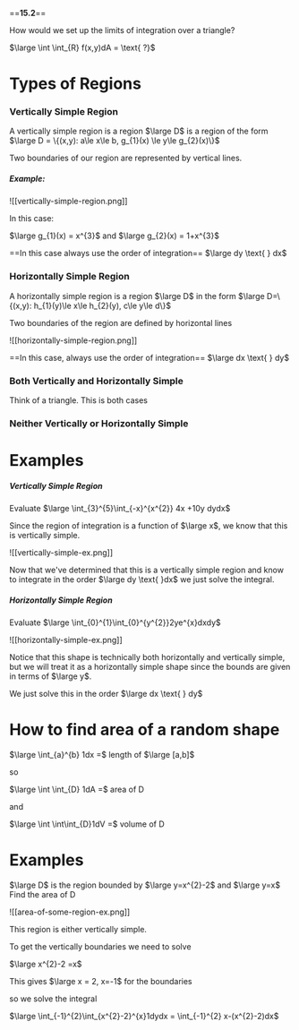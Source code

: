 ==**15.2**==

How would we set up the limits of integration over a triangle?

$\large \int \int_{R} f(x,y)dA = \text{ ?}$

# Types of Regions

### Vertically Simple Region

A vertically simple region is a region $\large D$ is a region of the form $\large D = \{(x,y): a\le x\le b, g_{1}(x) \le y\le g_{2}(x)\}$

Two boundaries of our region are represented by vertical lines.
##### Example:
![[vertically-simple-region.png]]

In this case:

$\large g_{1}(x) = x^{3}$
and
$\large g_{2}(x) = 1+x^{3}$

==In this case always use the order of integration== $\large dy \text{ } dx$

### Horizontally Simple Region

A horizontally simple region is a region $\large D$ in the form $\large D=\{(x,y): h_{1}(y)\le x\le h_{2}(y), c\le y\le d\}$

Two boundaries of the region are defined by  horizontal lines

![[horizontally-simple-region.png]]

==In this case, always use the order of integration== $\large dx \text{ } dy$

### Both Vertically and Horizontally Simple

Think of a triangle. This is both cases

### Neither Vertically or Horizontally Simple

# Examples

##### Vertically Simple Region
Evaluate $\large \int_{3}^{5}\int_{-x}^{x^{2}} 4x +10y dydx$

Since the region of integration is a function of $\large x$, we know that this is vertically simple.

![[vertically-simple-ex.png]]

Now that we've determined that this is a vertically simple region and know to integrate in the order $\large dy \text{ }dx$ we just solve the integral.


##### Horizontally Simple Region

Evaluate $\large \int_{0}^{1}\int_{0}^{y^{2}}2ye^{x}dxdy$

![[horizontally-simple-ex.png]]

Notice that this shape is technically both horizontally and vertically simple, but we will treat it as a horizontally simple shape since the bounds are given in terms of $\large y$.

We just solve this in the order $\large dx \text{ } dy$


# How to find area of a random shape

$\large \int_{a}^{b} 1dx =$ length of $\large [a,b]$

so

$\large \int \int_{D} 1dA =$  area of D

and

$\large \int \int\int_{D}1dV =$ volume of D

# Examples

$\large D$ is the region bounded by $\large y=x^{2}-2$ and $\large y=x$ 
Find the area of D

![[area-of-some-region-ex.png]]

This region is either vertically simple.

To get the vertically boundaries we need to solve

$\large x^{2}-2 =x$

This gives $\large x = 2, x=-1$ for the boundaries

so we solve the integral

$\large \int_{-1}^{2}\int_{x^{2}-2}^{x}1dydx = \int_{-1}^{2} x-(x^{2}-2)dx$


